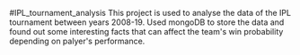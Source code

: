 #IPL_tournament_analysis
This project is used to analyse the data of the IPL tournament between years 2008-19. Used mongoDB to store the data and found out some interesting facts that can affect the team's win probability depending on palyer's performance.
